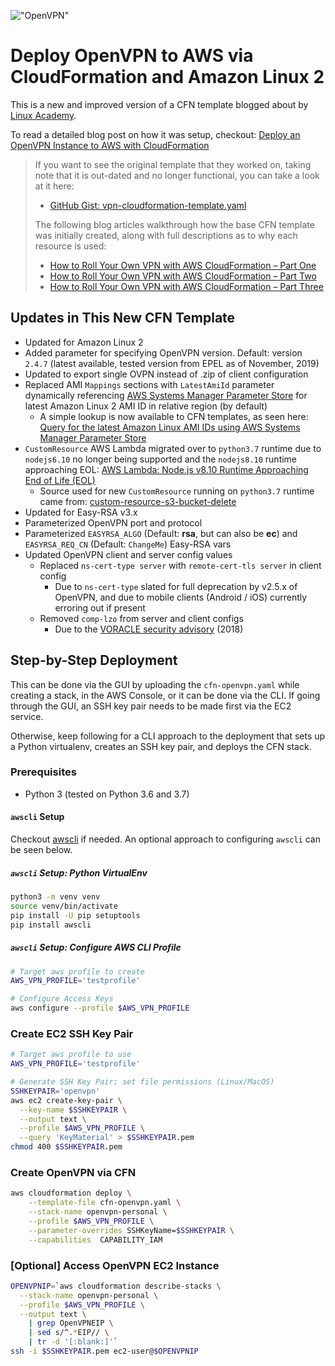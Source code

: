 !["OpenVPN"](https://openvpn.net/wp-content/uploads/2018/06/about_text_logo.png "OpenVPN")

# Deploy OpenVPN to AWS via CloudFormation and Amazon Linux 2

This is a new and improved version of a CFN template blogged about by [Linux Academy](https://linuxacademy.com/).

To read a detailed blog post on how it was setup, checkout: [Deploy an OpenVPN Instance to AWS with CloudFormation](https://dev.to/scriptautomate/deploy-an-openvpn-instance-to-aws-with-cloudformation-44fg)

> If you want to see the original template that they worked on, taking note that it is out-dated and no longer functional, you can take a look at it here:
> - [GitHub Gist: vpn-cloudformation-template.yaml](https://gist.github.com/pbzona/13fd0d9d12a7cc7492007ed370b677a0)
>
> The following blog articles walkthrough how the base CFN template was initially created, along with full descriptions as to why each resource is used:
> - [How to Roll Your Own VPN with AWS CloudFormation – Part One](https://linuxacademy.com/blog/tutorials/roll-vpn-aws-cloudformation-part-one/)
> - [How to Roll Your Own VPN with AWS CloudFormation – Part Two](https://linuxacademy.com/blog/tutorials/roll-vpn-aws-cloudformation-part-two/)
> - [How to Roll Your Own VPN with AWS CloudFormation – Part Three](https://linuxacademy.com/blog/tutorials/how-to-roll-your-own-vpn-with-aws-cloudformation-part-three/)

## Updates in This New CFN Template

- Updated for Amazon Linux 2
- Added parameter for specifying OpenVPN version. Default: version `2.4.7` (latest available, tested version from EPEL as of November, 2019)
- Updated to export single OVPN instead of .zip of client configuration
- Replaced AMI `Mappings` sections with `LatestAmiId` parameter dynamically referencing [AWS Systems Manager Parameter Store](https://docs.aws.amazon.com/systems-manager/latest/userguide/systems-manager-parameter-store.html) for latest Amazon Linux 2 AMI ID in relative region (by default)
  - A simple lookup is now available to CFN templates, as seen here: [Query for the latest Amazon Linux AMI IDs using AWS Systems Manager Parameter Store](https://aws.amazon.com/blogs/compute/query-for-the-latest-amazon-linux-ami-ids-using-aws-systems-manager-parameter-store/)
- `CustomResource` AWS Lambda migrated over to `python3.7` runtime due to `nodejs6.10` no longer being supported and the `nodejs8.10` runtime approaching EOL: [AWS Lambda: Node.js v8.10 Runtime Approaching End of Life (EOL)](https://dev.to/scriptautomate/aws-lambda-node-js-v8-10-runtime-approaching-eol-end-of-life-gll)
  - Source used for new `CustomResource` running on `python3.7` runtime came from: [custom-resource-s3-bucket-delete](https://github.com/mike-mosher/custom-resource-s3-bucket-delete)
- Updated for Easy-RSA v3.x
- Parameterized OpenVPN port and protocol
- Parameterized `EASYRSA_ALGO` (Default: **rsa**, but can also be **ec**) and `EASYRSA_REQ_CN` (Default: `ChangeMe`) Easy-RSA vars
- Updated OpenVPN client and server config values
  - Replaced `ns-cert-type server` with `remote-cert-tls server` in client config
    - Due to `ns-cert-type` slated for full deprecation by v2.5.x of OpenVPN, and due to mobile clients (Android / iOS) currently erroring out if present
  - Removed `comp-lzo` from server and client configs
    - Due to the [VORACLE security advisory](https://community.openvpn.net/openvpn/wiki/VORACLE) (2018)

## Step-by-Step Deployment

This can be done via the GUI by uploading the `cfn-openvpn.yaml` while creating a stack, in the AWS Console, or it can be done via the CLI. If going through the GUI, an SSH key pair needs to be made first via the EC2 service.

Otherwise, keep following for a CLI approach to the deployment that sets up a Python virtualenv, creates an SSH key pair, and deploys the CFN stack.

### Prerequisites

- Python 3 (tested on Python 3.6 and 3.7)

#### `awscli` Setup

Checkout [awscli](https://aws.amazon.com/cli/) if needed. An optional approach to configuring `awscli` can be seen below.

##### `awscli` Setup: Python VirtualEnv

```bash
python3 -m venv venv
source venv/bin/activate
pip install -U pip setuptools
pip install awscli
```

##### `awscli` Setup: Configure AWS CLI Profile

```bash
# Target aws profile to create
AWS_VPN_PROFILE='testprofile'

# Configure Access Keys
aws configure --profile $AWS_VPN_PROFILE
```

### Create EC2 SSH Key Pair

```bash
# Target aws profile to use
AWS_VPN_PROFILE='testprofile'

# Generate SSH Key Pair; set file permissions (Linux/MacOS)
SSHKEYPAIR='openvpn'
aws ec2 create-key-pair \
  --key-name $SSHKEYPAIR \
  --output text \
  --profile $AWS_VPN_PROFILE \
  --query 'KeyMaterial' > $SSHKEYPAIR.pem
chmod 400 $SSHKEYPAIR.pem
```

### Create OpenVPN via CFN

```bash
aws cloudformation deploy \
    --template-file cfn-openvpn.yaml \
    --stack-name openvpn-personal \
    --profile $AWS_VPN_PROFILE \
    --parameter-overrides SSHKeyName=$SSHKEYPAIR \
    --capabilities  CAPABILITY_IAM
```

### [Optional] Access OpenVPN EC2 Instance

```bash
OPENVPNIP=`aws cloudformation describe-stacks \
  --stack-name openvpn-personal \
  --profile $AWS_VPN_PROFILE \
  --output text \
    | grep OpenVPNEIP \
    | sed s/^.*EIP// \
    | tr -d '[:blank:]'`
ssh -i $SSHKEYPAIR.pem ec2-user@$OPENVPNIP
```
